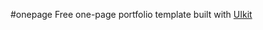 #onepage
Free one-page portfolio template built with <a href ="https://getuikit.com" target="_blank">UIkit</a>

